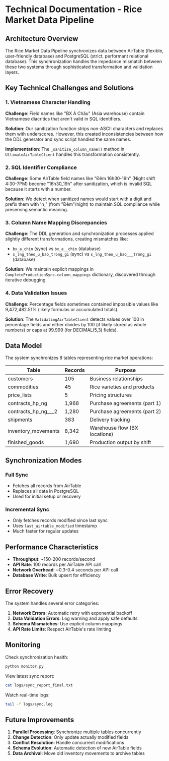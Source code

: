 # Technical Documentation - Rice Market Data Pipeline

## Architecture Overview

The Rice Market Data Pipeline synchronizes data between AirTable (flexible, user-friendly database) and PostgreSQL (strict, performant relational database). This synchronization handles the impedance mismatch between these two systems through sophisticated transformation and validation layers.

## Key Technical Challenges and Solutions

### 1. Vietnamese Character Handling

**Challenge**: Field names like "BX Á Châu" (Asia warehouse) contain Vietnamese diacritics that aren't valid in SQL identifiers.

**Solution**: Our sanitization function strips non-ASCII characters and replaces them with underscores. However, this created inconsistencies between how the DDL generator and sync script handled the same names.

**Implementation**: The `_sanitize_column_name()` method in `UltimateAirTableClient` handles this transformation consistently.

### 2. SQL Identifier Compliance

**Challenge**: Some AirTable field names like "Đêm 16h30-19h" (Night shift 4:30-7PM) become "16h30_19h" after sanitization, which is invalid SQL because it starts with a number.

**Solution**: We detect when sanitized names would start with a digit and prefix them with 'n_' (from "Đêm"/night) to maintain SQL compliance while preserving semantic meaning.

### 3. Column Name Mapping Discrepancies

**Challenge**: The DDL generation and synchronization processes applied slightly different transformations, creating mismatches like:
- `bx_a_chin` (sync) vs `bx_a__chin` (database)
- `s_lng_theo_u_bao_trong_gi` (sync) vs `s_lng_theo_u_bao___trong_gi` (database)

**Solution**: We maintain explicit mappings in `CompleteProductionSync.column_mappings` dictionary, discovered through iterative debugging.

### 4. Data Validation Issues

**Challenge**: Percentage fields sometimes contained impossible values like 9,472,482.51% (likely formulas or accumulated totals).

**Solution**: The `ValidatingAirTableClient` detects values over 100 in percentage fields and either divides by 100 (if likely stored as whole numbers) or caps at 99.999 (for DECIMAL(5,3) fields).

## Data Model

The system synchronizes 8 tables representing rice market operations:

| Table | Records | Purpose |
|-------|---------|---------|
| customers | 105 | Business relationships |
| commodities | 45 | Rice varieties and products |
| price_lists | 5 | Pricing structures |
| contracts_hp_ng | 1,968 | Purchase agreements (part 1) |
| contracts_hp_ng___2 | 1,280 | Purchase agreements (part 2) |
| shipments | 383 | Delivery tracking |
| inventory_movements | 8,342 | Warehouse flow (BX locations) |
| finished_goods | 1,690 | Production output by shift |

## Synchronization Modes

### Full Sync
- Fetches all records from AirTable
- Replaces all data in PostgreSQL
- Used for initial setup or recovery

### Incremental Sync
- Only fetches records modified since last sync
- Uses `last_airtable_modified` timestamp
- Much faster for regular updates

## Performance Characteristics

- **Throughput**: ~150-200 records/second
- **API Rate**: 100 records per AirTable API call
- **Network Overhead**: ~0.3-0.4 seconds per API call
- **Database Write**: Bulk upsert for efficiency

## Error Recovery

The system handles several error categories:

1. **Network Errors**: Automatic retry with exponential backoff
2. **Data Validation Errors**: Log warning and apply safe defaults
3. **Schema Mismatches**: Use explicit column mappings
4. **API Rate Limits**: Respect AirTable's rate limiting

## Monitoring

Check synchronization health:
```bash
python monitor.py
```

View latest sync report:
```bash
cat logs/sync_report_final.txt
```

Watch real-time logs:
```bash
tail -f logs/sync.log
```

## Future Improvements

1. **Parallel Processing**: Synchronize multiple tables concurrently
2. **Change Detection**: Only update actually modified fields
3. **Conflict Resolution**: Handle concurrent modifications
4. **Schema Evolution**: Automatic detection of new AirTable fields
5. **Data Archival**: Move old inventory movements to archive tables
